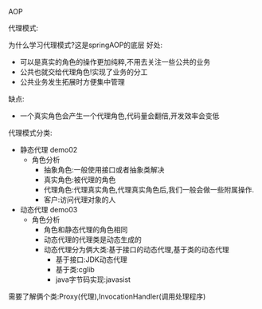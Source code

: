 AOP

代理模式:

为什么学习代理模式?这是springAOP的底层
好处:
- 可以是真实的角色的操作更加纯粹,不用去关注一些公共的业务
- 公共也就交给代理角色!实现了业务的分工
- 公共业务发生拓展时方便集中管理

缺点:
- 一个真实角色会产生一个代理角色,代码量会翻倍,开发效率会变低

代理模式分类:
- 静态代理 demo02
  - 角色分析
    - 抽象角色:一般使用接口或者抽象类解决
    - 真实角色:被代理的角色
    - 代理角色:代理真实角色,代理真实角色后,我们一般会做一些附属操作.
    - 客户:访问代理对象的人
- 动态代理 demo03
  - 角色分析
    - 角色和静态代理的角色相同
    - 动态代理的代理类是动态生成的
    - 动态代理分为俩大类:基于接口的动态代理,基于类的动态代理
      - 基于接口:JDK动态代理
      - 基于类:cglib
      - java字节码实现:javasist

需要了解俩个类:Proxy(代理),InvocationHandler(调用处理程序)
